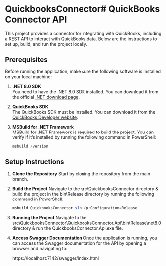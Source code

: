 # QuickbooksConnector# QuickBooks Connector API

This project provides a connector for integrating with QuickBooks, including a REST API to interact with QuickBooks data. Below are the instructions to set up, build, and run the project locally.

## Prerequisites

Before running the application, make sure the following software is installed on your local machine:

1. **.NET 8.0 SDK**  
   You need to have the .NET 8.0 SDK installed. You can download it from the official [.NET download page](https://dotnet.microsoft.com/download/dotnet/8.0).

2. **QuickBooks SDK**  
   The QuickBooks SDK must be installed. You can download it from the [QuickBooks Developer website](https://developer.intuit.com/).

3. **MSBuild for .NET Framework**  
   MSBuild for .NET Framework is required to build the project. You can verify if it’s installed by running the following command in PowerShell:

   ```powershell
   msbuild /version

## Setup Instructions

1. **Clone the Repository**
    Start by cloning the repository from the main branch.

2. **Build the Project**
    Navigate to the src\QuickbooksConnector directory & build the project in the bin\Release directory by running the following command in PowerShell:

    ```powershell
    msbuild QuickbooksConnector.sln /p:Configuration=Release

3. **Running the Project**
    Navigate to the src\QuickbooksConnector\QuickbooksConnector.Api\bin\Release\net8.0 directory & run the QuickbooksConnector.Api.exe file.

4. **Access Swagger Documentation**
    Once the application is running, you can access the Swagger documentation for the API by opening a browser and navigating to:

    https://localhost:7142/swagger/index.html